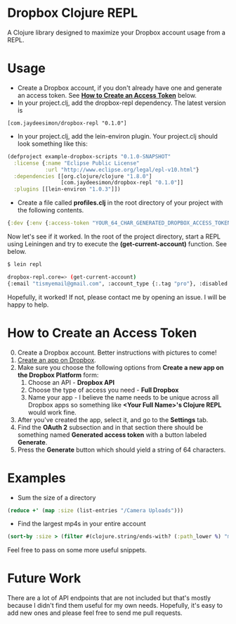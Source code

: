 # Dropbox Clojure REPL

A Clojure library designed to maximize your Dropbox account usage from a REPL.

# Usage
* Create a Dropbox account, if you don't already have one and generate an access token. See [**How to Create an Access Token**](#how-to-create-an-access-token) below.
* In your project.clj, add the dropbox-repl dependency. The latest version is
```
[com.jaydeesimon/dropbox-repl "0.1.0"]
```
* In your project.clj, add the lein-environ plugin. Your project.clj should look something like this:

```clojure
(defproject example-dropbox-scripts "0.1.0-SNAPSHOT"
  :license {:name "Eclipse Public License"
            :url "http://www.eclipse.org/legal/epl-v10.html"}
  :dependencies [[org.clojure/clojure "1.8.0"]
                 [com.jaydeesimon/dropbox-repl "0.1.0"]]
  :plugins [[lein-environ "1.0.3"]])
```
* Create a file called **profiles.clj** in the root directory of your project with the following contents.

```clojure
{:dev {:env {:access-token "YOUR_64_CHAR_GENERATED_DROPBOX_ACCESS_TOKEN_GOES_HERE"}}}
```
Now let's see if it worked. In the root of the project directory, start a REPL using Leiningen and try to execute the **(get-current-account)** function. See below.

```sh
$ lein repl

dropbox-repl.core=> (get-current-account)
{:email "tismyemail@gmail.com", :account_type {:.tag "pro"}, :disabled false, :account_id "dbid:AACS-nNMCgsomedropboxidmkB9skqsx1Y", :is_paired false, :locale "en", :name {:given_name "Jeffrey", :surname "Simon", :familiar_name "Jeffrey", :display_name "Jeffrey Simon"}, :email_verified true, :referral_link "https://db.tt/tismyreferrallink", :country "US"}
```

Hopefully, it worked! If not, please contact me by opening an issue. I will be happy to help.


# How to Create an Access Token

0. Create a Dropbox account. Better instructions with pictures to come!
1. [Create an app on Dropbox](https://www.dropbox.com/developers/apps). 
2. Make sure you choose the following options from **Create a new app on the Dropbox Platform** form:
	1. Choose an API - **Dropbox API**
	2. Choose the type of access you need - **Full Dropbox**
	3. Name your app - I believe the name needs to be unique across all Dropbox apps so something like **\<Your Full Name\>'s Clojure REPL** would work fine.
3. After you've created the app, select it, and go to the **Settings** tab.
4. Find the **OAuth 2** subsection and in that section there should be something named **Generated access token** with a button labeled **Generate**.
5. Press the **Generate** button which should yield a string of 64 characters.


# Examples

* Sum the size of a directory

```clojure
(reduce +' (map :size (list-entries "/Camera Uploads")))
```

* Find the largest mp4s in your entire account

```clojure
(sort-by :size > (filter #(clojure.string/ends-with? (:path_lower %) "mp4") (list-entries "/")))
```

Feel free to pass on some more useful snippets.

# Future Work

There are a lot of API endpoints that are not included but that's mostly because I didn't find them useful for my own needs. Hopefully, it's easy to add new ones and please feel free to send me pull requests.
